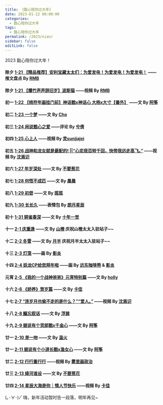 ```yaml
---
title: 《戬心陪你过大年》
date: 2023-01-22 00:00:00
categories: 
  - 戬心陪你过大年
tags: 
  - 戬心陪你过大年
permalink: /2023/nian/
sidebar: false
editLink: false
---
```


2023 戬心陪你过大年！

#### 除夕 <a href="/pages/3c2b40/">1-21 【精品推荐】安利宝藏太太们：为爱发电！为爱发电！为爱发电！</a> ——推文盘点 By [RMB](https://rmb7920081.lofter.com/)

#### 除夕 <a href="/pages/525e32/">1-21 【爆竹声声辞旧岁】波斯猫</a> ——视频 By [RMB](https://rmb7920081.lofter.com/)

#### 初一 <a href="/pages/4c1e3a/">1-22 【桃符年画挂门前】神话戬x神话心 大杨x大寸【番外】</a> ——文 By [阿筝](/categories/?category=阿筝)

#### 初二 <a href="/pages/72969c/">1-23  一个梦</a> ——文 By [Cho](/categories/?category=Cho)

#### 初三 <a href="https://zhangxiqian279.lofter.com/post/1f14ceb9_2b7f22714">1-24  闲说戬心之爱</a> ——评论 By [兮倩](https://zhangxiqian279.lofter.com/)

#### 初四 <a href="/pages/96928b/">1-25  心上人</a> ——视频 By [灵sunjiajei](https://ling5421.lofter.com/)

#### 初五 <a href="/pages/392f5b/">1-26  战神和龙女就是最配的! ||“心恋我百转千回，快带我远走高飞。”</a> ——视频 By [沈焉识](/categories/?category=沈焉识)

#### 初六 <a href="/pages/535252/">1-27  年岁深处</a> ——文 By [不要葱花](/categories/?category=不要葱花)

#### 初七 <a href="/pages/b1a035/">1-28  何悟不成匹</a> ——文 By [晨晨](/categories/?category=晨晨)

#### 初八 <a href="/pages/ba18a0/">1-29  初尝</a> ——文 By [斑斑](/categories/?category=斑斑)

#### 初九 <a href="https://0613097967.lofter.com/post/4c51ee82_2b8252a28">1-30  长长久</a> ——表情包 By [朗月星辰](https://0613097967.lofter.com/)

#### 初十 <a href="/pages/eb06cd/">1-31  铜雀春深</a> ——文 By [十年一觉](/categories/?category=十年一觉)

#### 十一 <a href="/pages/026698/">2-1  庆重逢</a> ——文 By [山楂](/categories/?category=山楂) 庆祝山楂太太入驻站子~~

#### 十二 <a href="/pages/b836f9/">2-2  冬雪</a> ——文 By [月半](/categories/?category=月半) 庆祝月半太太入驻站子~~

#### 十三 <a href="/pages/b20d56/">2-3  灯笼</a> ——画 By [影炎](/categories/?category=影炎)

#### 十四 <a href="/pages/f33df7/">2-4  妖龙CP给您拜年啦</a> ——画 By [远东咖啡熊](https://fecbear.lofter.com/) & [影炎](/categories/?category=影炎)

#### 元宵 <a href="https://hoolycen.lofter.com/post/357d74_2b8391d92">2-5  《我的一个战神爸爸》元宵特别篇</a> ——文 By [holly](/categories/?category=holly)

#### 十六 <a href="/pages/2dcdc0/#贺岁篇">2-6  《娇养》贺岁篇</a> ——文 By [卡佳](/categories/?category=卡佳)

#### 十七 <a href="/pages/1810f3/">2-7  “连岁月也偷不走的是什么？”“爱人。”</a> ——视频 By [沈焉识](/categories/?category=沈焉识)

#### 十八 <a href="https://n54262436.lofter.com/post/1defeb9d_2b83fdd45">2-8  醧忘叙话</a> ——文 By [浮巽](https://n54262436.lofter.com/)

#### 十九 <a href="/pages/2e5a09/">2-9  据说有个货郎戬x千金心</a> ——文 By [阿筝](/categories/?category=阿筝)

#### 廿一 <a href="/pages/4db5fe/">2-10  差一吻</a> ——文 By [温火](https://tenderfire.lofter.com/)

#### 廿一 <a href="/pages/d914f7/">2-11  据说有个小道长戬x渔女心</a> ——文 By [阿筝](/categories/?category=阿筝)

#### 廿二 <a href="https://weijuanjuan16782.lofter.com/post/75362d81_2b848c1f5">2-12  行行重行行</a> ——视频 By [雾里画政治](https://weijuanjuan16782.lofter.com/)

#### 廿三 <a href="/pages/f4ac02/">2-13  绛河谁设</a> ——文 By [不要葱花](/categories/?category=不要葱花)

#### 廿四 <a href="/pages/ee2c15/">2-14  星辰大海是你｜情人节快乐</a> ——视频 By [卡佳](/categories/?category=卡佳)

(｡･∀･)ﾉﾞ嗨，新年活动暂时告一段落，明年再见~

<!-- more -->